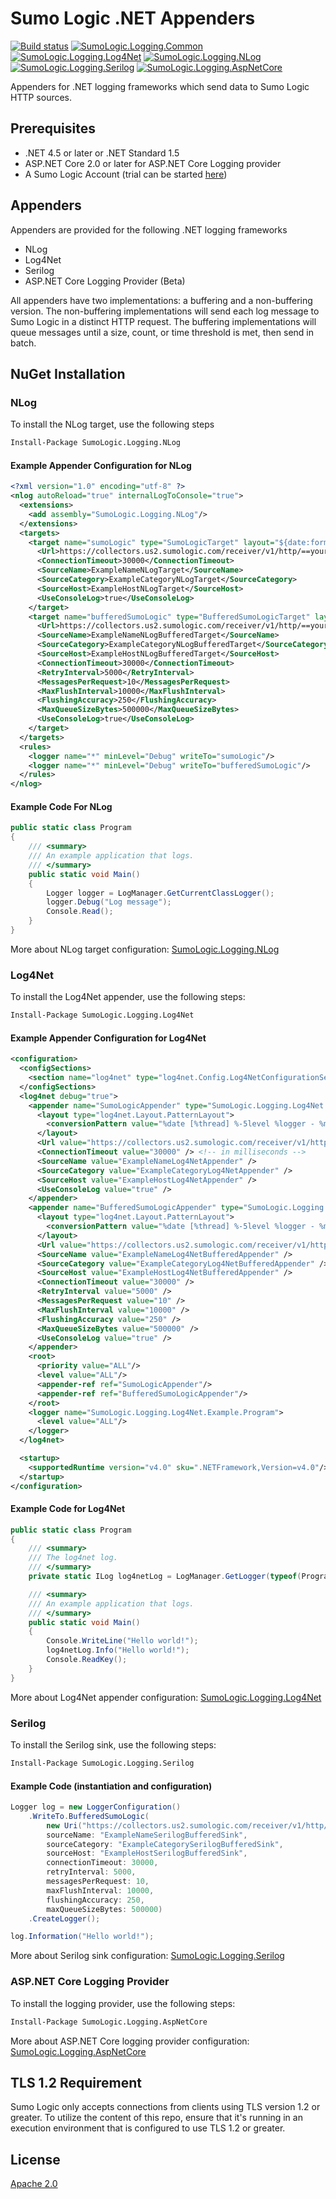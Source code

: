 # Sumo Logic .NET Appenders


[![Build status](https://ci.appveyor.com/api/projects/status/fnfnxdoanv5aux3f?svg=true)](https://ci.appveyor.com/project/bin3377/sumologic-net-appenders)
[![SumoLogic.Logging.Common](https://img.shields.io/nuget/v/SumoLogic.Logging.Common.svg?label=SumoLogic.Logging.Common&logo=nuget&logoColor=C0C0C0)](https://www.nuget.org/packages/SumoLogic.Logging.Common/)
[![SumoLogic.Logging.Log4Net](https://img.shields.io/nuget/v/SumoLogic.Logging.Log4Net.svg?label=SumoLogic.Logging.Log4Net&logo=nuget&logoColor=C0C0C0)](https://www.nuget.org/packages/SumoLogic.Logging.Log4Net/)
[![SumoLogic.Logging.NLog](https://img.shields.io/nuget/v/SumoLogic.Logging.NLog.svg?label=SumoLogic.Logging.NLog&logo=nuget&logoColor=C0C0C0)](https://www.nuget.org/packages/SumoLogic.Logging.NLog/)
[![SumoLogic.Logging.Serilog](https://img.shields.io/nuget/v/SumoLogic.Logging.Serilog.svg?label=SumoLogic.Logging.Serilog&logo=nuget&logoColor=C0C0C0)](https://www.nuget.org/packages/SumoLogic.Logging.Serilog/)
[![SumoLogic.Logging.AspNetCore](https://img.shields.io/nuget/v/SumoLogic.Logging.AspNetCore.svg?label=SumoLogic.Logging.AspNetCore&logo=nuget&logoColor=C0C0C0)](https://www.nuget.org/packages/SumoLogic.Logging.AspNetCore/)

Appenders for .NET logging frameworks which send data to Sumo Logic HTTP sources.

## Prerequisites

- .NET 4.5 or later or .NET Standard 1.5
- ASP.NET Core 2.0 or later for ASP.NET Core Logging provider 
- A Sumo Logic Account (trial can be started [here](https://www.sumologic.com/))

## Appenders

Appenders are provided for the following .NET logging frameworks

- NLog
- Log4Net
- Serilog
- ASP.NET Core Logging Provider (Beta)

All appenders have two implementations: a buffering and a non-buffering version.
The non-buffering implementations will send each log message to Sumo Logic in a distinct HTTP request. The buffering
implementations will queue messages until a size, count, or time threshold is met, then send in batch.

## NuGet Installation

### NLog

To install the NLog target, use the following steps

```ps
Install-Package SumoLogic.Logging.NLog
```

#### Example Appender Configuration for NLog

```xml
<?xml version="1.0" encoding="utf-8" ?>
<nlog autoReload="true" internalLogToConsole="true">
  <extensions>
    <add assembly="SumoLogic.Logging.NLog"/>
  </extensions>
  <targets>
    <target name="sumoLogic" type="SumoLogicTarget"	layout="${date:format=yyyy-MM-dd HH\:mm\:ss.fff} ${level}, ${message}${exception:format=tostring}${newline}">
      <Url>https://collectors.us2.sumologic.com/receiver/v1/http/==your_endpoint_here==</Url>
      <ConnectionTimeout>30000</ConnectionTimeout>
      <SourceName>ExampleNameNLogTarget</SourceName>
      <SourceCategory>ExampleCategoryNLogTarget</SourceCategory>
      <SourceHost>ExampleHostNLogTarget</SourceHost>
      <UseConsoleLog>true</UseConsoleLog>
    </target>
    <target name="bufferedSumoLogic" type="BufferedSumoLogicTarget" layout="${date:format=yyyy-MM-dd HH\:mm\:ss.fff} ${level}, ${message}${exception:format=tostring}${newline}">
      <Url>https://collectors.us2.sumologic.com/receiver/v1/http/==your_endpoint_here==</Url>
      <SourceName>ExampleNameNLogBufferedTarget</SourceName>
      <SourceCategory>ExampleCategoryNLogBufferedTarget</SourceCategory>
      <SourceHost>ExampleHostNLogBufferedTarget</SourceHost>
      <ConnectionTimeout>30000</ConnectionTimeout>
      <RetryInterval>5000</RetryInterval>
      <MessagesPerRequest>10</MessagesPerRequest>
      <MaxFlushInterval>10000</MaxFlushInterval>
      <FlushingAccuracy>250</FlushingAccuracy>
      <MaxQueueSizeBytes>500000</MaxQueueSizeBytes>
      <UseConsoleLog>true</UseConsoleLog>
    </target>
  </targets>
  <rules>
    <logger name="*" minLevel="Debug" writeTo="sumoLogic"/>
    <logger name="*" minLevel="Debug" writeTo="bufferedSumoLogic"/>
  </rules>
</nlog>
```

#### Example Code For NLog

```csharp
public static class Program
{
    /// <summary>
    /// An example application that logs.
    /// </summary>
    public static void Main()
    {
        Logger logger = LogManager.GetCurrentClassLogger();
        logger.Debug("Log message");
        Console.Read();
    }
}
```

More about NLog target configuration: [SumoLogic.Logging.NLog](docs/sumologic.logging.nlog.md)

### Log4Net

To install the Log4Net appender, use the following steps:

```ps
Install-Package SumoLogic.Logging.Log4Net
```

#### Example Appender Configuration for Log4Net

```xml
<configuration>
  <configSections>
    <section name="log4net" type="log4net.Config.Log4NetConfigurationSectionHandler, log4net"/>
  </configSections>
  <log4net debug="true">
    <appender name="SumoLogicAppender" type="SumoLogic.Logging.Log4Net.SumoLogicAppender, SumoLogic.Logging.Log4Net">
      <layout type="log4net.Layout.PatternLayout">
        <conversionPattern value="%date [%thread] %-5level %logger - %message%newline"/>
      </layout>
      <Url value="https://collectors.us2.sumologic.com/receiver/v1/http/==your_endpoint_here==" />
      <ConnectionTimeout value="30000" /> <!-- in milliseconds -->
      <SourceName value="ExampleNameLog4NetAppender" />
      <SourceCategory value="ExampleCategoryLog4NetAppender" />
      <SourceHost value="ExampleHostLog4NetAppender" />
      <UseConsoleLog value="true" />
    </appender>
    <appender name="BufferedSumoLogicAppender" type="SumoLogic.Logging.Log4Net.BufferedSumoLogicAppender, SumoLogic.Logging.Log4Net">
      <layout type="log4net.Layout.PatternLayout">
        <conversionPattern value="%date [%thread] %-5level %logger - %message%newline"/>
      </layout>
      <Url value="https://collectors.us2.sumologic.com/receiver/v1/http/==your_endpoint_here==" />
      <SourceName value="ExampleNameLog4NetBufferedAppender" />
      <SourceCategory value="ExampleCategoryLog4NetBufferedAppender" />
      <SourceHost value="ExampleHostLog4NetBufferedAppender" />
      <ConnectionTimeout value="30000" />
      <RetryInterval value="5000" />
      <MessagesPerRequest value="10" />
      <MaxFlushInterval value="10000" />
      <FlushingAccuracy value="250" />
      <MaxQueueSizeBytes value="500000" />
      <UseConsoleLog value="true" />
    </appender>
    <root>
      <priority value="ALL"/>
      <level value="ALL"/>
      <appender-ref ref="SumoLogicAppender"/>
      <appender-ref ref="BufferedSumoLogicAppender"/>
    </root>
    <logger name="SumoLogic.Logging.Log4Net.Example.Program">
      <level value="ALL"/>
    </logger>
  </log4net>

  <startup>
    <supportedRuntime version="v4.0" sku=".NETFramework,Version=v4.0"/>
  </startup>
</configuration>
```

#### Example Code for Log4Net

```csharp
public static class Program
{
    /// <summary>
    /// The log4net log.
    /// </summary>
    private static ILog log4netLog = LogManager.GetLogger(typeof(Program));

    /// <summary>
    /// An example application that logs.
    /// </summary>
    public static void Main()
    {
        Console.WriteLine("Hello world!");
        log4netLog.Info("Hello world!");
        Console.ReadKey();
    }
}
```

More about Log4Net appender configuration: [SumoLogic.Logging.Log4Net](docs/sumologic.logging.log4net.md)

### Serilog

To install the Serilog sink, use the following steps:

```ps
Install-Package SumoLogic.Logging.Serilog
```

#### Example Code (instantiation and configuration)

```csharp
Logger log = new LoggerConfiguration()
    .WriteTo.BufferedSumoLogic(
        new Uri("https://collectors.us2.sumologic.com/receiver/v1/http/==your_endpoint_here=="),
        sourceName: "ExampleNameSerilogBufferedSink",
        sourceCategory: "ExampleCategorySerilogBufferedSink",
        sourceHost: "ExampleHostSerilogBufferedSink",
        connectionTimeout: 30000,
        retryInterval: 5000,
        messagesPerRequest: 10,
        maxFlushInterval: 10000,
        flushingAccuracy: 250,
        maxQueueSizeBytes: 500000)
    .CreateLogger();

log.Information("Hello world!");
```

More about Serilog sink configuration: [SumoLogic.Logging.Serilog](docs/sumologic.logging.serilog.md)

### ASP.NET Core Logging Provider

To install the logging provider, use the following steps:

```ps
Install-Package SumoLogic.Logging.AspNetCore
```

More about ASP.NET Core logging provider configuration: [SumoLogic.Logging.AspNetCore](docs/sumologic.logging.aspnetcore.md)

## TLS 1.2 Requirement

Sumo Logic only accepts connections from clients using TLS version 1.2 or greater. To utilize the content of this repo, ensure that it's running in an execution environment that is configured to use TLS 1.2 or greater.

## License

[Apache 2.0](LICENSE)
